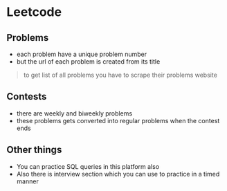 # Leetcode

## Problems

- each problem have a unique problem number
- but the url of each problem is created from its title

> to get list of all problems you have to scrape their problems website

## Contests

- there are weekly and biweekly problems
- these problems gets converted into regular problems when the contest ends

## Other things

- You can practice SQL queries in this platform also
- Also there is interview section which you can use to practice in a timed manner
